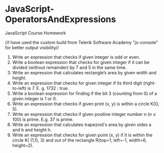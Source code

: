 JavaScript-OperatorsAndExpressions
==================================

JavaScript Course Homework

//I have used the custom build from Telerik Software Academy
"js-console" for better output visibility//

1. Write an expression that checks if given integer is odd or even.
2. Write a boolean expression that checks for given integer if it can be
divided (without remainder) by 7 and 5 in the same time.
3. Write an expression that calculates rectangle’s area by given width
and height.
4. Write an expression that checks for given integer if its third digit
(right-to-left) is 7. E. g. 1732 : true.
5. Write a boolean expression for finding if the bit 3 (counting from 0)
of a given integer is 1 or 0.
6. Write an expression that checks if given print (x,  y) is within a
circle K(O, 5).
7. Write an expression that checks if given positive integer number n (n
≤ 100) is prime. E.g. 37 is prime.
8. Write an expression that calculates trapezoid's area by given sides a
and b and height h.
9. Write an expression that checks for given point (x, y) if it is
within the circle K( (1,1), 3) and out of the rectangle R(top=1,
left=-1, width=6, height=2).
